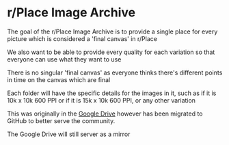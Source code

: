 # r/Place Image Archive

The goal of the r/Place Image Archive is to provide a single place for every picture which is considered a 'final canvas' in r/Place

We also want to be able to provide every quality for each variation so that everyone can use what they want to use

There is no singular 'final canvas' as everyone thinks there's different points in time on the canvas which are final

Each folder will have the specific details for the images in it, such as if it is 10k x 10k 600 PPI or if it is 15k x 10k 600 PPI, or any other variation


This was originally in the [Google Drive](https://drive.google.com/drive/folders/1-uaPRUi2_NO6slTmdWGUIPbId8vsLNdW?usp=drive_link) however has been migrated to GitHub to better serve the community.

The Google Drive will still server as a mirror
